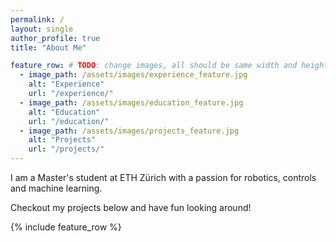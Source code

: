 ```yaml
---
permalink: /
layout: single
author_profile: true
title: "About Me"

feature_row: # TODO: change images, all should be same width and height and contain text
  - image_path: /assets/images/experience_feature.jpg
    alt: "Experience"
    url: "/experience/"
  - image_path: /assets/images/education_feature.jpg
    alt: "Education"
    url: "/education/"
  - image_path: /assets/images/projects_feature.jpg
    alt: "Projects"
    url: "/projects/"
---
```


I am a Master's student at ETH Zürich with a passion for robotics, controls and machine learning. 

Checkout my projects below and have fun looking around!

{% include feature_row %}

